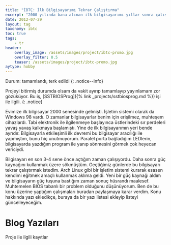 ```yaml
---
title: "İBTÇ: İlk Bilgisayarımı Tekrar Çalıştırma"
excerpt: "2000 yılında bana alınan ilk bilgisayarımı yıllar sonra çalıştırmaya çabalıyorum"
date: 2012-07-29
layout: tag
taxonomy: ibtc
toc: true
tags:
    - tr
header:
    overlay_image: /assets/images/project/ibtc-promo.jpg
    overlay_filter: 0.5
    teaser: /assets/images/project/ibtc-promo.jpg
aytype: hobby
---
```


Durum: tamamlandı, terk edildi
{: .notice--info}

Projeyi bitirmiş durumda olsam da vakit ayırıp tamamlayıp yayınlamam zor
gözüküyor. Bu iş, [SSTBIOSProg]({% link _projects/sstbiosprog.md %}) işi ile
ilgili.
{: .notice}

Evimize ilk bilgisayar 2000 senesinde gelmişti. İşletim sistemi olarak da
Windows 98 vardı. O zamanlar bilgisayarlar benim için erişilmez, muhteşem
cihazlardı. Tabi elektronik ile ilgilenmeye başlayınca üstlerindeki sır
perdeleri yavaş yavaş kalkmaya başlamıştı. Yine de ilk bilgisayarımın yeri bende
ayrıdır. Bilgisayarla etkileşimli ilk devremi bu bilgisayar aracılığı ile
yapmıştım, bunu hiç unutmuyorum. Paralel porta bağladığım LEDlerin, bilgisayarda
yazdığım program ile yanıp sönmesini görmek çok heyecan vericiydi.

Bilgisayarı en son 3-4 sene önce açtığım zaman çalışıyordu. Daha sonra güç
kaynağını kullanmak üzere sökmüştüm. Geçtiğimiz günlerde bu bilgisayarı tekrar
çalıştırmak istedim. Arch Linux gibi bir işletim sistemi kurarak esasen kendimi
eğitmek amaçlı kullanmak aklıma geldi. Yeni bir güç kaynağı aldım ve
bilgisayarın güç tuşuna bastığım zaman sonuç hüsrandı maalesef. Muhtemelen BIOS
tabanlı bir problem olduğunu düşünüyorum. Ben de bu konu üzerine yaptığım
çalışmaları buradan paylaşmaya karar verdim. Konu hakkında yazı ekledikçe,
buraya da bir yazı listesi ekleyip listeyi güncelleyeceğim.

# Blog Yazıları

Proje ile ilgili kayıtlar
